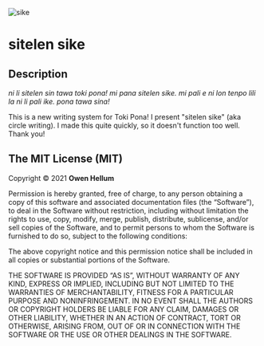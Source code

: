 ![sike](https://user-images.githubusercontent.com/44061383/131691922-9ed02f05-2256-4fe1-bd2a-1bcf41856a66.jpg)

# sitelen sike

## Description

*ni li sitelen sin tawa toki pona! mi pana sitelen sike. mi pali e ni lon tenpo lili la ni li pali ike. pona tawa sina!*

This is a new writing system for Toki Pona! I present "sitelen sike" (aka circle writing). I made this quite quickly, so it doesn't function too well. Thank you!

## The MIT License (MIT)

Copyright © 2021 **Owen Hellum**

Permission is hereby granted, free of charge, to any person obtaining a copy of this software and associated documentation files (the “Software”), to deal in the Software without restriction, including without limitation the rights to use, copy, modify, merge, publish, distribute, sublicense, and/or sell copies of the Software, and to permit persons to whom the Software is furnished to do so, subject to the following conditions:

The above copyright notice and this permission notice shall be included in all copies or substantial portions of the Software.

THE SOFTWARE IS PROVIDED “AS IS”, WITHOUT WARRANTY OF ANY KIND, EXPRESS OR IMPLIED, INCLUDING BUT NOT LIMITED TO THE WARRANTIES OF MERCHANTABILITY, FITNESS FOR A PARTICULAR PURPOSE AND NONINFRINGEMENT. IN NO EVENT SHALL THE AUTHORS OR COPYRIGHT HOLDERS BE LIABLE FOR ANY CLAIM, DAMAGES OR OTHER LIABILITY, WHETHER IN AN ACTION OF CONTRACT, TORT OR OTHERWISE, ARISING FROM, OUT OF OR IN CONNECTION WITH THE SOFTWARE OR THE USE OR OTHER DEALINGS IN THE SOFTWARE.
